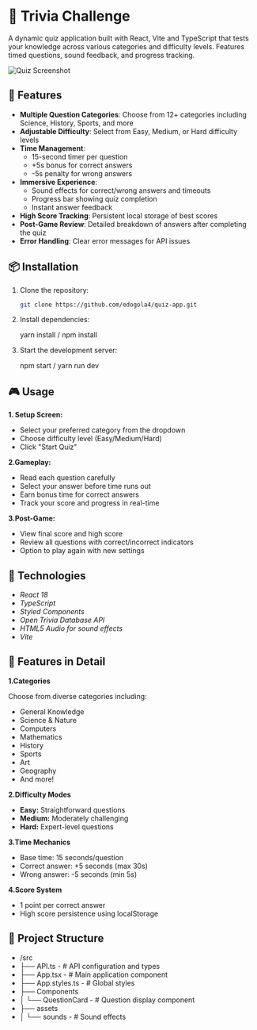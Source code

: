 # 🧠 Trivia Challenge

A dynamic quiz application built with React, Vite and TypeScript that tests your knowledge across various categories and difficulty levels. Features timed questions, sound feedback, and progress tracking.

![Quiz Screenshot](https://via.placeholder.com/800x600.png?text=Trivia+Challenge+Screenshot)

## 🚀 Features

- **Multiple Question Categories**: Choose from 12+ categories including Science, History, Sports, and more
- **Adjustable Difficulty**: Select from Easy, Medium, or Hard difficulty levels
- **Time Management**:
  - 15-second timer per question
  - +5s bonus for correct answers
  - -5s penalty for wrong answers
- **Immersive Experience**:
  - Sound effects for correct/wrong answers and timeouts
  - Progress bar showing quiz completion
  - Instant answer feedback
- **High Score Tracking**: Persistent local storage of best scores
- **Post-Game Review**: Detailed breakdown of answers after completing the quiz
- **Error Handling**: Clear error messages for API issues

## 📦 Installation

1. Clone the repository:
   ```bash
   git clone https://github.com/edogola4/quiz-app.git

2. Install dependencies:
   
    yarn install / npm install
3. Start the development server:
   
   npm start / yarn run dev


## 🎮 Usage
 **1. Setup Screen:**
   - Select your preferred category from the dropdown
   - Choose difficulty level (Easy/Medium/Hard)
   - Click "Start Quiz"

**2.Gameplay:**
- Read each question carefully
- Select your answer before time runs out
- Earn bonus time for correct answers
- Track your score and progress in real-time

**3.Post-Game:**
- View final score and high score
- Review all questions with correct/incorrect indicators
- Option to play again with new settings


## 🔧 Technologies

- *React 18*
- *TypeScript*
- *Styled Components*
- *Open Trivia Database API*
- *HTML5 Audio for sound effects*
- *Vite*

## 🌟 Features in Detail

**1.Categories**

Choose from diverse categories including:

- General Knowledge
- Science & Nature
- Computers
- Mathematics
- History
- Sports
- Art
- Geography
- And more!


**2.Difficulty Modes**

- **Easy:** Straightforward questions
- **Medium:** Moderately challenging
- **Hard:** Expert-level questions


**3.Time Mechanics**

- Base time: 15 seconds/question
- Correct answer: +5 seconds (max 30s)
- Wrong answer: -5 seconds (min 5s)


**4.Score System**

- 1 point per correct answer
- High score persistence using localStorage

## 📂 Project Structure
- /src
- ├── API.ts              - # API configuration and types
- ├── App.tsx             - # Main application component
- ├── App.styles.ts       - # Global styles
- ├── Components
- │   └── QuestionCard    - # Question display component
- ├── assets
- │   └── sounds         - # Sound effects
